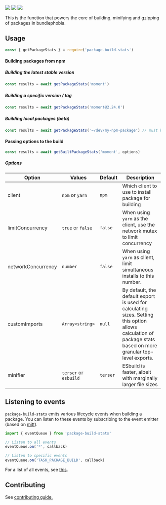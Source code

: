 <img src="https://img.shields.io/npm/v/package-build-stats.svg" /> <img src="https://img.shields.io/npm/l/package-build-stats.svg" /> <img src="https://img.shields.io/github/workflow/status/pastelsky/package-build-stats/CI/master"/>

This is the function that powers the core of building, minifying and gzipping of packages in bundlephobia.

## Usage

```js
const { getPackageStats } = require('package-build-stats')
```

#### Building packages from npm

##### Building the latest stable version

```js
const results = await getPackageStats('moment')
```

##### Building a specific version / tag

```js
const results = await getPackageStats('moment@2.24.0')
```

##### Building local packages (beta)

```js
const results = await getPackageStats('~/dev/my-npm-package') // must have a package.json
```

#### Passing options to the build

```js
const results = await getBuiltPackageStats('moment', options)
```

##### Options

| Option             | Values                | Default  | Description                                                                                                                                                     |
| ------------------ | --------------------- | -------- | --------------------------------------------------------------------------------------------------------------------------------------------------------------- |
| client             | `npm` or `yarn`       | `npm`    | Which client to use to install package for building                                                                                                             |
| limitConcurrency   | `true` or `false`     | `false`  | When using `yarn` as the client, use the network mutex to limit concurrency                                                                                     |
| networkConcurrency | `number`              | `false`  | When using `yarn` as client, limit simultaneous installs to this number.                                                                                        |
| customImports      | `Array<string>`       | `null`   | By default, the default export is used for calculating sizes. Setting this option allows calculation of package stats based on more granular top-level exports. |
| minifier           | `terser` or `esbuild` | `terser` | ESbuild is faster, albeit with marginally larger file sizes                                                                                                     |

## Listening to events

`package-build-stats` emits various lifecycle events when building a package.
You can listen to these events by subscribing to the event emitter (based on [mitt](https://github.com/developit/mitt)).

```js
import { eventQueue } from 'package-build-stats'

// Listen to all events
eventQueue.on('*', callback)

// Listen to specific events
eventQueue.on('TASK_PACKAGE_BUILD', callback)
```

For a list of all events, see [this](src/utils/telemetry.utils.ts).

## Contributing

See [contributing guide.](CONTRIBUTING.md)
